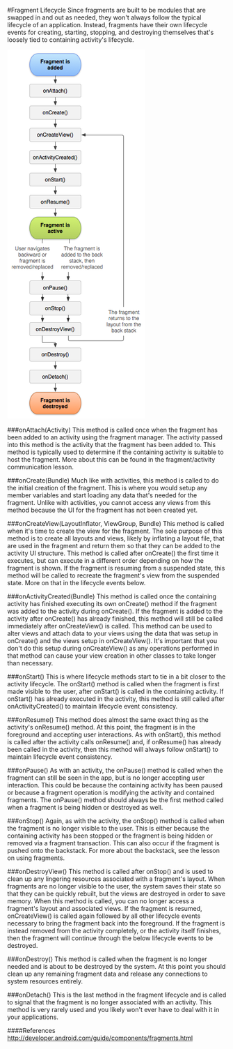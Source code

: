 #Fragment Lifecycle
Since fragments are built to be modules that are swapped in and out as needed, they won't always follow the typical lifecycle of an application. Instead, fragments have their own lifecycle events for creating, starting, stopping, and destroying themselves that's loosely tied to containing activity's lifecycle.

![](fragment_lifecycle.png)

###onAttach(Activity)
This method is called once when the fragment has been added to an activity using the fragment manager. The activity passed into this method is the activity that the fragment has been added to. This method is typically used to determine if the containing activity is suitable to host the fragment. More about this can be found in the fragment/activity communication lesson.

###onCreate(Bundle)
Much like with activities, this method is called to do the initial creation of the fragment. This is where you would setup any member variables and start loading any data that's needed for the fragment. Unlike with activities, you cannot access any views from this method because the UI for the fragment has not been created yet.

###onCreateView(LayoutInflator, ViewGroup, Bundle)
This method is called when it's time to create the view for the fragment. The sole purpose of this method is to create all layouts and views, likely by inflating a layout file, that are used in the fragment and return them so that they can be added to the activity UI structure. This method is called after onCreate() the first time it executes, but can execute in a different order depending on how the fragment is shown. If the fragment is resuming from a suspended state, this method will be called to recreate the fragment's view from the suspended state. More on that in the lifecycle events below.

###onActivityCreated(Bundle)
This method is called once the containing activity has finished executing its own onCreate() method if the fragment was added to the activity during onCreate(). If the fragment is added to the activity after onCreate() has already finished, this method will still be called immediately after onCreateView() is called. This method can be used to alter views and attach data to your views using the data that was setup in onCreate() and the views setup in onCreateView(). It's important that you don't do this setup during onCreateView() as any operations performed in that method can cause your view creation in other classes to take longer than necessary.

###onStart()
This is where lifecycle methods start to tie in a bit closer to the activity lifecycle. The onStart() method is called when the fragment is first made visible to the user, after onStart() is called in the containing activity. If onStart() has already executed in the activity, this method is still called after onActivityCreated() to maintain lifecycle event consistency.

###onResume()
This method does almost the same exact thing as the activity's onResume() method. At this point, the fragment is in the foreground and accepting user interactions. As with onStart(), this method is called after the activity calls onResume() and, if onResume() has already been called in the activity, then this method will always follow onStart() to maintain lifecycle event consistency.

###onPause()
As with an activity, the onPause() method is called when the fragment can still be seen in the app, but is no longer accepting user interaction. This could be because the containing activity has been paused or because a fragment operation is modifying the activity and contained fragments. The onPause() method should always be the first method called when a fragment is being hidden or destroyed as well.

###onStop()
Again, as with the activity, the onStop() method is called when the fragment is no longer visible to the user. This is either because the containing activity has been stopped or the fragment is being hidden or removed via a fragment transaction. This can also occur if the fragment is pushed onto the backstack. For more about the backstack, see the lesson on using fragments.

###onDestroyView()
This method is called after onStop() and is used to clean up any lingering resources associated with a fragment's layout. When fragments are no longer visible to the user, the system saves their state so that they can be quickly rebuilt, but the views are destroyed in order to save memory. When this method is called, you can no longer access a fragment's layout and associated views. If the fragment is resumed, onCreateView() is called again followed by all other lifecycle events necessary to bring the fragment back into the foreground. If the fragment is instead removed from the activity completely, or the activity itself finishes, then the fragment will continue through the below lifecycle events to be destroyed.

###onDestroy()
This method is called when the fragment is no longer needed and is about to be destroyed by the system. At this point you should clean up any remaining fragment data and release any connections to system resources entirely.

###onDetach()
This is the last method in the fragment lifecycle and is called to signal that the fragment is no longer associated with an activity. This method is very rarely used and you likely won't ever have to deal with it in your applications.

####References
http://developer.android.com/guide/components/fragments.html